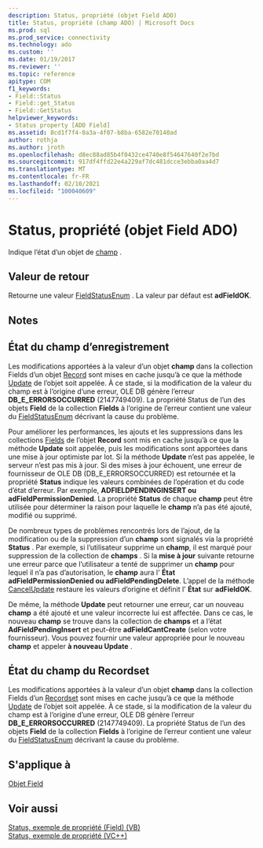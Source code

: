 ```yaml
---
description: Status, propriété (objet Field ADO)
title: Status, propriété (champ ADO) | Microsoft Docs
ms.prod: sql
ms.prod_service: connectivity
ms.technology: ado
ms.custom: ''
ms.date: 01/19/2017
ms.reviewer: ''
ms.topic: reference
apitype: COM
f1_keywords:
- Field::Status
- Field::get_Status
- Field::GetStatus
helpviewer_keywords:
- Status property [ADO Field]
ms.assetid: 8cd1f7f4-0a3a-4f07-b8ba-6582e70140ad
author: rothja
ms.author: jroth
ms.openlocfilehash: d8ec88ad85b4f0432ce4740e8f54647640f2e7bd
ms.sourcegitcommit: 917df4ffd22e4a229af7dc481dcce3ebba0aa4d7
ms.translationtype: MT
ms.contentlocale: fr-FR
ms.lasthandoff: 02/10/2021
ms.locfileid: "100040609"
---
```

# <a name="status-property-ado-field"></a>Status, propriété (objet Field ADO)
Indique l’état d’un objet de [champ](./field-object.md) .  
  
## <a name="return-value"></a>Valeur de retour  
 Retourne une valeur [FieldStatusEnum](./fieldstatusenum.md) . La valeur par défaut est **adFieldOK**.  
  
## <a name="remarks"></a>Notes  
  
## <a name="record-field-status"></a>État du champ d’enregistrement  
 Les modifications apportées à la valeur d’un objet **champ** dans la collection Fields d’un objet [Record](./record-object-ado.md) sont mises en cache jusqu’à ce que la méthode [Update](./update-method.md) de l’objet soit appelée. À ce stade, si la modification de la valeur du champ est à l’origine d’une erreur, OLE DB génère l’erreur **DB_E_ERRORSOCCURRED** (2147749409). La propriété Status de l’un des objets **Field** de la collection **Fields** à l’origine de l’erreur contient une valeur du [FieldStatusEnum](./fieldstatusenum.md) décrivant la cause du problème.  
  
 Pour améliorer les performances, les ajouts et les suppressions dans les collections [Fields](./fields-collection-ado.md) de l’objet **Record** sont mis en cache jusqu’à ce que la méthode **Update** soit appelée, puis les modifications sont apportées dans une mise à jour optimiste par lot. Si la méthode **Update** n’est pas appelée, le serveur n’est pas mis à jour. Si des mises à jour échouent, une erreur de fournisseur de OLE DB (DB_E_ERRORSOCCURRED) est retournée et la propriété **Status** indique les valeurs combinées de l’opération et du code d’état d’erreur. Par exemple, **ADFIELDPENDINGINSERT ou adFieldPermissionDenied**. La propriété **Status** de chaque **champ** peut être utilisée pour déterminer la raison pour laquelle le **champ** n’a pas été ajouté, modifié ou supprimé.  
  
 De nombreux types de problèmes rencontrés lors de l’ajout, de la modification ou de la suppression d’un **champ** sont signalés via la propriété **Status** . Par exemple, si l’utilisateur supprime un **champ**, il est marqué pour suppression de la collection de **champs** . Si la **mise à jour** suivante retourne une erreur parce que l’utilisateur a tenté de supprimer un **champ** pour lequel il n’a pas d’autorisation, le **champ** aura l' **État** **adFieldPermissionDenied ou adFieldPendingDelete**. L’appel de la méthode [CancelUpdate](./cancelupdate-method-ado.md) restaure les valeurs d’origine et définit l' **État** sur **adFieldOK**.  
  
 De même, la méthode **Update** peut retourner une erreur, car un nouveau **champ** a été ajouté et une valeur incorrecte lui est affectée. Dans ce cas, le nouveau **champ** se trouve dans la collection de **champs** et a l’état **AdFieldPendingInsert** et peut-être **adFieldCantCreate** (selon votre fournisseur). Vous pouvez fournir une valeur appropriée pour le nouveau **champ** et appeler **à nouveau Update** .  
  
## <a name="recordset-field-status"></a>État du champ du Recordset  
 Les modifications apportées à la valeur d’un objet **champ** dans la collection Fields d’un [Recordset](./recordset-object-ado.md) sont mises en cache jusqu’à ce que la méthode [Update](./update-method.md) de l’objet soit appelée. À ce stade, si la modification de la valeur du champ est à l’origine d’une erreur, OLE DB génère l’erreur **DB_E_ERRORSOCCURRED** (2147749409). La propriété Status de l’un des objets **Field** de la collection **Fields** à l’origine de l’erreur contient une valeur du [FieldStatusEnum](./fieldstatusenum.md) décrivant la cause du problème.  
  
## <a name="applies-to"></a>S'applique à  
 [Objet Field](./field-object.md)  
  
## <a name="see-also"></a>Voir aussi  
 [Status, exemple de propriété (Field) (VB)](./status-property-example-field-vb.md)   
 [Status, exemple de propriété (VC++)](./status-property-example-vc.md)